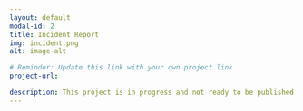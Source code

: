 ```yaml
---
layout: default
modal-id: 2
title: Incident Report
img: incident.png
alt: image-alt

# Reminder: Update this link with your own project link
project-url: 

description: This project is in progress and not ready to be published just yet. Please contact me if you like a sneak peak. Otherwise stay tuned!
---
```

